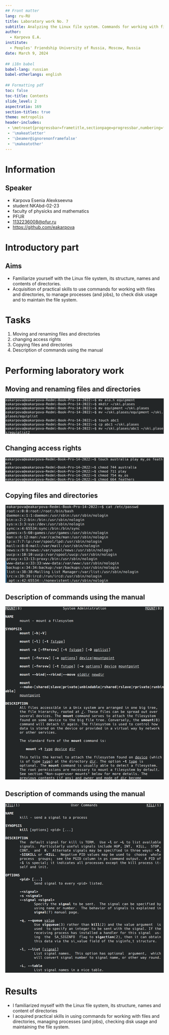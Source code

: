 ```yaml
---
## Front matter
lang: ru-RU
title: Laboratory work No. 7
subtitle: Analyzing the Linux file system. Commands for working with files and directories
author:
  - Karpova E.A.
institute:
  - Peoples' Friendship University of Russia, Moscow, Russia
date: March 9, 2024

## i18n babel
babel-lang: russian
babel-otherlangs: english

## Formatting pdf
toc: false
toc-title: Contents
slide_level: 2
aspectratio: 169
section-titles: true
theme: metropolis
header-includes:
 - \metroset{progressbar=frametitle,sectionpage=progressbar,numbering=fraction}
 - '\makeatletter'
 - '\beamer@ignorenonframefalse'
 - '\makeatother'
---
```


# Information

## Speaker

  * Karpova Esenia Alexkseevna
  * student NKAbd-02-23
  * faculty of physicks and mathematics
  * PFUR
  * [1132236008@pfur.ru](mailto:1132236008@pfur.ru)
  * <https://github.com/eakarpova>

# Introductory part

## Aims

- Familiarize yourself with the Linux file system, its structure, names and contents of
directories.
- Acquisition of practical skills to use commands for working with files and directories, to manage processes (and jobs), to check disk usage and to maintain the file system.

# Tasks

1. Moving and renaming files and directories
2. changing access rights
3. Copying files and directories
4. Description of commands using the manual

# Performing laboratory work

## Moving and renaming files and directories

![](image/5.png)

## Changing access rights

![](image/7.png)

## Copying files and directories

![](image/8.png)

## Description of commands using the manual

![](image/11.png)

## Description of commands using the manual

![](image/14.png)

# Results

- I familiarized myself with the Linux file system, its structure, names and content of
directories
- I acquired practical skills in using commands for working with files and directories, managing processes (and jobs), checking disk usage and maintaining the file system.

